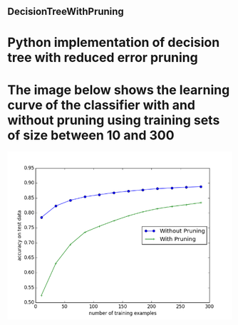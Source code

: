## DecisionTreeWithPruning
# Python implementation of decision tree with reduced error pruning
# The image below shows the learning curve of the classifier with and without pruning using training sets of size between 10 and 300
![Learning Curve](figure_1.png)
